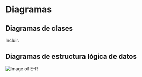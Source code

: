 # Diagramas

## Diagramas de clases

Incluir.

## Diagramas de estructura lógica de datos

![Image of E-R](images/er.png)
